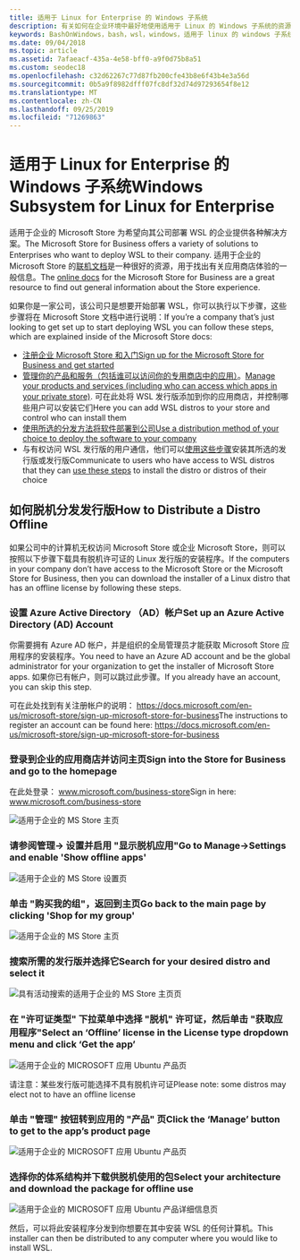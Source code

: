 ```yaml
---
title: 适用于 Linux for Enterprise 的 Windows 子系统
description: 有关如何在企业环境中最好地使用适用于 Linux 的 Windows 子系统的资源和说明。
keywords: BashOnWindows，bash，wsl，windows，适用于 linux 的 windows 子系统，windowssubsystem，ubuntu，debian，suse，windows 10，企业，部署，脱机，打包，存储，分发，安装，安装
ms.date: 09/04/2018
ms.topic: article
ms.assetid: 7afaeacf-435a-4e58-bff0-a9f0d75b8a51
ms.custom: seodec18
ms.openlocfilehash: c32d62267c77d87fb200cfe43b8e6f43b4e3a56d
ms.sourcegitcommit: 0b5a9f8982dfff07fc8df32d74d97293654f8e12
ms.translationtype: MT
ms.contentlocale: zh-CN
ms.lasthandoff: 09/25/2019
ms.locfileid: "71269863"
---
```

# <a name="windows-subsystem-for-linux-for-enterprise"></a><span data-ttu-id="8b5bd-104">适用于 Linux for Enterprise 的 Windows 子系统</span><span class="sxs-lookup"><span data-stu-id="8b5bd-104">Windows Subsystem for Linux for Enterprise</span></span>

<span data-ttu-id="8b5bd-105">适用于企业的 Microsoft Store 为希望向其公司部署 WSL 的企业提供各种解决方案。</span><span class="sxs-lookup"><span data-stu-id="8b5bd-105">The Microsoft Store for Business offers a variety of solutions to Enterprises who want to deploy WSL to their company.</span></span> <span data-ttu-id="8b5bd-106">适用于企业的 Microsoft Store 的[联机文档](https://docs.microsoft.com/en-us/microsoft-store/)是一种很好的资源，用于找出有关应用商店体验的一般信息。</span><span class="sxs-lookup"><span data-stu-id="8b5bd-106">The [online docs](https://docs.microsoft.com/en-us/microsoft-store/) for the Microsoft Store for Business are a great resource to find out general information about the Store experience.</span></span>

<span data-ttu-id="8b5bd-107">如果你是一家公司，该公司只是想要开始部署 WSL，你可以执行以下步骤，这些步骤将在 Microsoft Store 文档中进行说明：</span><span class="sxs-lookup"><span data-stu-id="8b5bd-107">If you’re a company that’s just looking to get set up to start deploying WSL you can follow these steps, which are explained inside of the Microsoft Store docs:</span></span>

* [<span data-ttu-id="8b5bd-108">注册企业 Microsoft Store 和入门</span><span class="sxs-lookup"><span data-stu-id="8b5bd-108">Sign up for the Microsoft Store for Business and get started</span></span>](https://docs.microsoft.com/en-us/microsoft-store/sign-up-microsoft-store-for-business-overview)
* <span data-ttu-id="8b5bd-109">[管理你的产品和服务（包括谁可以访问你的专用商店中的应用）](https://docs.microsoft.com/en-us/microsoft-store/manage-apps-microsoft-store-for-business-overview)。</span><span class="sxs-lookup"><span data-stu-id="8b5bd-109">[Manage your products and services (including who can access which apps in your private store)](https://docs.microsoft.com/en-us/microsoft-store/manage-apps-microsoft-store-for-business-overview).</span></span> <span data-ttu-id="8b5bd-110">可在此处将 WSL 发行版添加到你的应用商店，并控制哪些用户可以安装它们</span><span class="sxs-lookup"><span data-stu-id="8b5bd-110">Here you can add WSL distros to your store and control who can install them</span></span>
* [<span data-ttu-id="8b5bd-111">使用所选的分发方法将软件部署到公司</span><span class="sxs-lookup"><span data-stu-id="8b5bd-111">Use a distribution method of your choice to deploy the software to your company</span></span>](https://docs.microsoft.com/en-us/microsoft-store/distribute-apps-to-your-employees-microsoft-store-for-business)
* <span data-ttu-id="8b5bd-112">与有权访问 WSL 发行版的用户通信，他们可以[使用这些步骤](https://docs.microsoft.com/en-us/windows/wsl/install-win10)安装其所选的发行版或发行版</span><span class="sxs-lookup"><span data-stu-id="8b5bd-112">Communicate to users who have access to WSL distros that they can [use these steps](https://docs.microsoft.com/en-us/windows/wsl/install-win10) to install the distro or distros of their choice</span></span> 

## <a name="how-to-distribute-a-distro-offline"></a><span data-ttu-id="8b5bd-113">如何脱机分发发行版</span><span class="sxs-lookup"><span data-stu-id="8b5bd-113">How to Distribute a Distro Offline</span></span>

<span data-ttu-id="8b5bd-114">如果公司中的计算机无权访问 Microsoft Store 或企业 Microsoft Store，则可以按照以下步骤下载具有脱机许可证的 Linux 发行版的安装程序。</span><span class="sxs-lookup"><span data-stu-id="8b5bd-114">If the computers in your company don’t have access to the Microsoft Store or the Microsoft Store for Business, then you can download the installer of a Linux distro that has an offline license by following these steps.</span></span> 

### <a name="set-up-an-azure-active-directory-ad-account"></a><span data-ttu-id="8b5bd-115">设置 Azure Active Directory （AD）帐户</span><span class="sxs-lookup"><span data-stu-id="8b5bd-115">Set up an Azure Active Directory (AD) Account</span></span> 

<span data-ttu-id="8b5bd-116">你需要拥有 Azure AD 帐户，并是组织的全局管理员才能获取 Microsoft Store 应用程序的安装程序。</span><span class="sxs-lookup"><span data-stu-id="8b5bd-116">You need to have an Azure AD account and be the global administrator for your organization to get the installer of Microsoft Store apps.</span></span> <span data-ttu-id="8b5bd-117">如果你已有帐户，则可以跳过此步骤。</span><span class="sxs-lookup"><span data-stu-id="8b5bd-117">If you already have an account, you can skip this step.</span></span>

<span data-ttu-id="8b5bd-118">可在此处找到有关注册帐户的说明： https://docs.microsoft.com/en-us/microsoft-store/sign-up-microsoft-store-for-business</span><span class="sxs-lookup"><span data-stu-id="8b5bd-118">The instructions to register an account can be found here: https://docs.microsoft.com/en-us/microsoft-store/sign-up-microsoft-store-for-business</span></span>

### <a name="sign-into-the-store-for-business-and-go-to-the-homepage"></a><span data-ttu-id="8b5bd-119">登录到企业的应用商店并访问主页</span><span class="sxs-lookup"><span data-stu-id="8b5bd-119">Sign into the Store for Business and go to the homepage</span></span>
<span data-ttu-id="8b5bd-120">在此处登录： www.microsoft.com/business-store</span><span class="sxs-lookup"><span data-stu-id="8b5bd-120">Sign in here: www.microsoft.com/business-store</span></span>

![适用于企业的 MS Store 主页](media/offlineinstallscreens/1-screen.png)

### <a name="go-to-manage-settings-and-enable-show-offline-apps"></a><span data-ttu-id="8b5bd-122">请参阅管理-> 设置并启用 "显示脱机应用"</span><span class="sxs-lookup"><span data-stu-id="8b5bd-122">Go to Manage->Settings and enable 'Show offline apps'</span></span>

![适用于企业的 MS Store 设置页](media/offlineinstallscreens/2-screen.png)

### <a name="go-back-to-the-main-page-by-clicking-shop-for-my-group"></a><span data-ttu-id="8b5bd-124">单击 "购买我的组"，返回到主页</span><span class="sxs-lookup"><span data-stu-id="8b5bd-124">Go back to the main page by clicking 'Shop for my group'</span></span>

![适用于企业的 MS Store 主页](media/offlineinstallscreens/1-screen.png)

### <a name="search-for-your-desired-distro-and-select-it"></a><span data-ttu-id="8b5bd-126">搜索所需的发行版并选择它</span><span class="sxs-lookup"><span data-stu-id="8b5bd-126">Search for your desired distro and select it</span></span>

![具有活动搜索的适用于企业的 MS Store 主页页](media/offlineinstallscreens/3-screen.png)

### <a name="select-an-offline-license-in-the-license-type-dropdown-menu-and-click-get-the-app"></a><span data-ttu-id="8b5bd-128">在 "许可证类型" 下拉菜单中选择 "脱机" 许可证，然后单击 "获取应用程序"</span><span class="sxs-lookup"><span data-stu-id="8b5bd-128">Select an ‘Offline’ license in the License type dropdown menu and click ‘Get the app’</span></span>

![适用于企业的 MICROSOFT 应用 Ubuntu 产品页](media/offlineinstallscreens/4-screen.png)

<span data-ttu-id="8b5bd-130">请注意：某些发行版可能选择不具有脱机许可证</span><span class="sxs-lookup"><span data-stu-id="8b5bd-130">Please note: some distros may elect not to have an offline license</span></span>

### <a name="click-the-manage-button-to-get-to-the-apps-product-page"></a><span data-ttu-id="8b5bd-131">单击 "管理" 按钮转到应用的 "产品" 页</span><span class="sxs-lookup"><span data-stu-id="8b5bd-131">Click the ‘Manage’ button to get to the app’s product page</span></span>

![适用于企业的 MICROSOFT 应用 Ubuntu 产品页](media/offlineinstallscreens/5-screen.png)

### <a name="select-your-architecture-and-download-the-package-for-offline-use"></a><span data-ttu-id="8b5bd-133">选择你的体系结构并下载供脱机使用的包</span><span class="sxs-lookup"><span data-stu-id="8b5bd-133">Select your architecture and download the package for offline use</span></span>

![适用于企业的 MICROSOFT 应用 Ubuntu 产品详细信息页](media/offlineinstallscreens/6-screen.png)

<span data-ttu-id="8b5bd-135">然后，可以将此安装程序分发到你想要在其中安装 WSL 的任何计算机。</span><span class="sxs-lookup"><span data-stu-id="8b5bd-135">This installer can then be distributed to any computer where you would like to install WSL.</span></span>